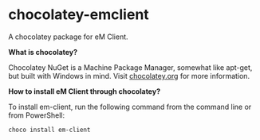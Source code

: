 # chocolatey-emclient

A chocolatey package for eM Client.

**What is chocolatey?**

Chocolatey NuGet is a Machine Package Manager, somewhat like apt-get, but built with Windows in mind. Visit [chocolatey.org](https://chocolatey.org/) for more information.

**How to install eM Client through chocolatey?**

To install em-client, run the following command from the command line or from PowerShell:
```
choco install em-client
```
